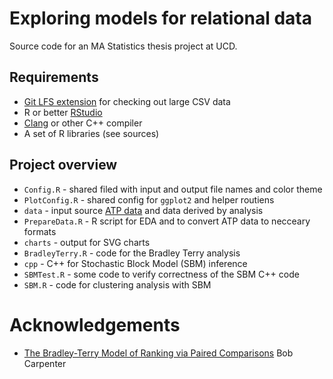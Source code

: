 # Exploring models for relational data

Source code for an MA Statistics thesis project at UCD.

## Requirements

-   [Git LFS extension](https://git-lfs.com/) for checking out large CSV data
-   R or better [RStudio](https://posit.co/download/rstudio-desktop/)
-   [Clang](https://clang.llvm.org/) or other C++ compiler
-   A set of R libraries (see sources)

## Project overview

-   `Config.R` - shared filed with input and output file names and color theme
-   `PlotConfig.R` - shared config for `ggplot2` and helper routiens
-   `data` - input source [ATP data](https://datahub.io/sports-data/atp-world-tour-tennis-data) and data derived by analysis
-   `PrepareData.R` - R script for EDA and to convert ATP data to necceary formats
-   `charts` - output for SVG charts
-   `BradleyTerry.R` - code for the Bradley Terry analysis
-   `cpp` - C++ for Stochastic Block Model (SBM) inference
-   `SBMTest.R` - some code to verify correctness of the SBM C++ code
-   `SBM.R` - code for clustering analysis with SBM 

# Acknowledgements

-   [The Bradley-Terry Model of Ranking via Paired Comparisons](https://www.rpubs.com/dkarwosk12345/560307) Bob Carpenter
